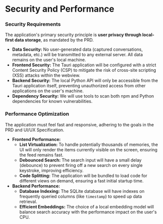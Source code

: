 # Security and Performance

### Security Requirements
The application's primary security principle is **user privacy through local-first data storage**, as mandated by the PRD.

* **Data Security:** No user-generated data (captured conversations, metadata, etc.) will be transmitted to any external server. All data remains on the user's local machine.
* **Frontend Security:** The Tauri application will be configured with a strict Content Security Policy (CSP) to mitigate the risk of cross-site scripting (XSS) attacks within the webview.
* **Backend Security:** The local Python API will only be accessible from the Tauri application itself, preventing unauthorized access from other applications on the user's machine.
* **Dependency Security:** We will use tools to scan both npm and Python dependencies for known vulnerabilities.

### Performance Optimization
The application must feel fast and responsive, adhering to the goals in the PRD and UI/UX Specification.

* **Frontend Performance:**
    * **List Virtualization:** To handle potentially thousands of memories, the UI will only render the items currently visible on the screen, ensuring the feed remains fast.
    * **Debounced Search:** The search input will have a small delay (debounce) to prevent firing off a new search on every single keystroke, improving efficiency.
    * **Code Splitting:** The application will be bundled to load code for different views on demand, ensuring a fast initial startup time.
* **Backend Performance:**
    * **Database Indexing:** The SQLite database will have indexes on frequently queried columns (like `timestamp`) to speed up data retrieval.
    * **Efficient Embeddings:** The choice of a local embedding model will balance search accuracy with the performance impact on the user's CPU.